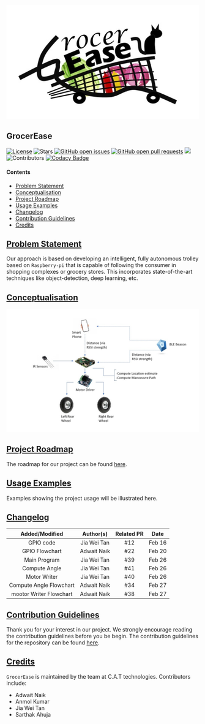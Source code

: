 <p align="center">
  <img src="https://github.com/CAT-Technologies/GrocerEase/blob/devel/utils/logo.jpeg"/>
</p>

## GrocerEase

[![License](https://img.shields.io/badge/license-LGPL_2.1-blue)](LICENSE)
![Stars](https://img.shields.io/github/stars/RTEP-Project-Team/GrocerEase.svg?style=flat&label=Star&maxAge=86400)
[![GitHub open issues](https://img.shields.io/github/issues-raw/RTEP-Project-Team/GrocerEase.svg)](https://github.com/RTEP-Project-Team/GrocerEase/issues) 
[![GitHub open pull requests](https://img.shields.io/github/issues-pr-raw/RTEP-Project-Team/GrocerEase.svg)](https://github.com/RTEP-Project-Team/GrocerEase/pulls) ![](https://img.shields.io/github/repo-size/RTEP-Project-Team/GrocerEase.svg?label=Repo%20size&style=flat-square)&nbsp;
![Contributors](https://img.shields.io/github/contributors/RTEP-Project-Team/GrocerEase.svg?style=flat&label=Contributors&maxAge=86400)
[![Codacy Badge](https://app.codacy.com/project/badge/Grade/b2f9685a62f14cb29afe65c845d9846e)](https://www.codacy.com/gh/CAT-Technologies/GrocerEase/dashboard?utm_source=github.com&amp;utm_medium=referral&amp;utm_content=CAT-Technologies/GrocerEase&amp;utm_campaign=Badge_Grade)
#### Contents

* [Problem Statement](#problem-statement)
* [Conceptualisation](#conceptualisation)
* [Project Roadmap](#project-roadmap)
* [Usage Examples](#usage-examples)
* [Changelog](#changelog)
* [Contribution Guidelines](#contribution-guidelines)
* [Credits](#credits)

## [Problem Statement](#GrocerEase)

Our approach is based on developing an intelligent, fully autonomous trolley based on `Raspberry-pi` that is capable of following the consumer in shopping complexes or grocery stores. This incorporates state-of-the-art techniques like object-detection, deep learning, etc.

## [Conceptualisation](#GrocerEase)

![Temporary Block Diagram](https://github.com/CAT-Technologies/GrocerEase/blob/devel/utils/block_diagram.jpeg)

## [Project Roadmap](#GrocerEase)

The roadmap for our project can be found [here](https://github.com/CAT-Technologies/GrocerEase/projects/1).

## [Usage Examples](#GrocerEase)

Examples showing the project usage will be illustrated here.

## [Changelog](#GrocerEase)

| Added/Modified          | Author(s)    | Related PR  | Date        |
| :---------------------: | :----------: | :---------: | :---------: |     
| GPIO code               | Jia Wei Tan  |    #12      |   Feb 16    |
| GPIO Flowchart          | Adwait Naik  |    #22      |   Feb 20    |
| Main Program            | Jia Wei Tan  |    #39      |   Feb 26    |
| Compute Angle           | Jia Wei Tan  |    #41      |   Feb 26    |
| Motor Writer            | Jia Wei Tan  |    #40      |   Feb 26    |
| Compute Angle Flowchart | Adwait Naik  |    #34      |   Feb 27    |
| mootor Writer Flowchart | Adwait Naik  |    #38      |   Feb 27    |

## [Contribution Guidelines](#GrocerEase)

Thank you for your interest in our project. We strongly encourage reading the contribution guidelines before you be begin. The contribution guidelines for the repository can be found [here](https://github.com/RTEP-Project-Team/GrocerEase/blob/devel/Contribution_Guidelines.md).

## [Credits](#GrocerEase)

`GrocerEase` is maintained by the team at C.A.T technologies. Contributors include:

* Adwait Naik
* Anmol Kumar
* Jia Wei Tan
* Sarthak Ahuja
